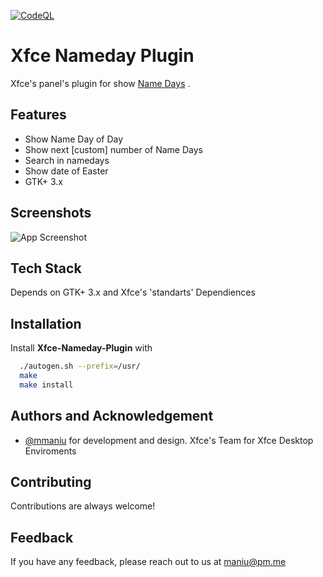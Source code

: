 [![CodeQL](https://github.com/mmaniu/xfce-nameday-plugin/actions/workflows/codeql-analysis.yml/badge.svg)](https://github.com/mmaniu/xfce-nameday-plugin/actions/workflows/codeql-analysis.yml)

# Xfce Nameday Plugin

Xfce's panel's plugin for show [Name Days](https://en.wikipedia.org/wiki/Name_day) .


## Features

- Show Name Day of Day
- Show next [custom] number of Name Days
- Search in namedays
- Show date of Easter
- GTK+ 3.x

  
## Screenshots

![App Screenshot](https://github.com/mmaniu/xfce-nameday-plugin/blob/main/screenshot/img.png?raw=true)

  
## Tech Stack

Depends on GTK+ 3.x and Xfce's 'standarts' Dependiences

  
## Installation 

Install **Xfce-Nameday-Plugin** with 

```bash 
  ./autogen.sh --prefix=/usr/
  make
  make install 
```
    
## Authors and Acknowledgement

- [@mmaniu](https://www.github.com/mmaniu) for development and design.
Xfce's Team for Xfce Desktop Enviroments
  
## Contributing

Contributions are always welcome!


  
## Feedback

If you have any feedback, please reach out to us at maniu@pm.me

  

